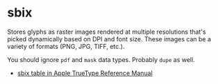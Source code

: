 # sbix
Stores glyphs as raster images rendered at multiple resolutions that's picked dynamically based on DPI and font size. These images can be a variety of formats (PNG, JPG, TIFF, etc.).

You should ignore `pdf` and `mask` data types. Probably `dupe` as well.


- [sbix table in Apple TrueType Reference Manual](https://developer.apple.com/fonts/TrueType-Reference-Manual/RM06/Chap6sbix.html)